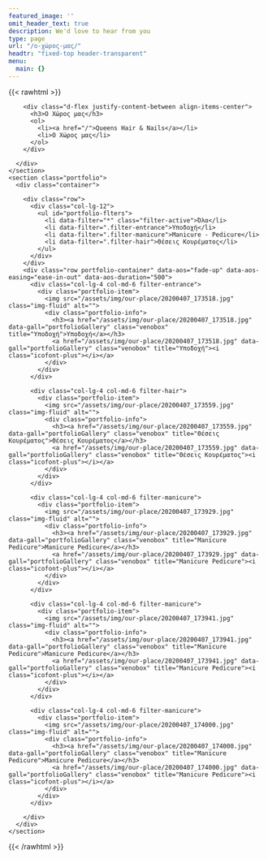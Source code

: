 ```yaml
---
featured_image: ''
omit_header_text: true
description: We'd love to hear from you
type: page
url: "/ο-χώρος-μας/"
headtr: "fixed-top header-transparent"
menu:
  main: {}
---
```


{{< rawhtml >}}
<section class="breadcrumbs">
      <div class="container">

        <div class="d-flex justify-content-between align-items-center">
          <h3>Ο Χώρος μας</h3>
          <ol>
            <li><a href="/">Queens Hair & Nails</a></li>
            <li>Ο Χώρος μας</li>
          </ol>
        </div>

      </div>
    </section>
    <section class="portfolio">
      <div class="container">

        <div class="row">
          <div class="col-lg-12">
            <ul id="portfolio-flters">
              <li data-filter="*" class="filter-active">Όλα</li>
			  <li data-filter=".filter-entrance">Υποδοχή</li>
              <li data-filter=".filter-manicure">Manicure - Pedicure</li>
              <li data-filter=".filter-hair">Θέσεις Κουρέματος</li>
            </ul>
          </div>
        </div>
        <div class="row portfolio-container" data-aos="fade-up" data-aos-easing="ease-in-out" data-aos-duration="500">
          <div class="col-lg-4 col-md-6 filter-entrance">
            <div class="portfolio-item">
              <img src="/assets/img/our-place/20200407_173518.jpg" class="img-fluid" alt="">
              <div class="portfolio-info">
                <h3><a href="/assets/img/our-place/20200407_173518.jpg" data-gall="portfolioGallery" class="venobox" title="Υποδοχή">Υποδοχή</a></h3>
                <a href="/assets/img/our-place/20200407_173518.jpg" data-gall="portfolioGallery" class="venobox" title="Υποδοχή"><i class="icofont-plus"></i></a>
              </div>
            </div>
          </div>
		  
          <div class="col-lg-4 col-md-6 filter-hair">
            <div class="portfolio-item">
              <img src="/assets/img/our-place/20200407_173559.jpg" class="img-fluid" alt="">
              <div class="portfolio-info">
                <h3><a href="/assets/img/our-place/20200407_173559.jpg" data-gall="portfolioGallery" class="venobox" title="Θέσεις Κουρέματος">Θέσεις Κουρέματος</a></h3>
                <a href="/assets/img/our-place/20200407_173559.jpg" data-gall="portfolioGallery" class="venobox" title="Θέσεις Κουρέματος"><i class="icofont-plus"></i></a>
              </div>
            </div>
          </div>
		  
		  <div class="col-lg-4 col-md-6 filter-manicure">
            <div class="portfolio-item">
              <img src="/assets/img/our-place/20200407_173929.jpg" class="img-fluid" alt="">
              <div class="portfolio-info">
                <h3><a href="/assets/img/our-place/20200407_173929.jpg" data-gall="portfolioGallery" class="venobox" title="Manicure Pedicure">Manicure Pedicure</a></h3>
                <a href="/assets/img/our-place/20200407_173929.jpg" data-gall="portfolioGallery" class="venobox" title="Manicure Pedicure"><i class="icofont-plus"></i></a>
              </div>
            </div>
          </div>
		  
		  <div class="col-lg-4 col-md-6 filter-manicure">
            <div class="portfolio-item">
              <img src="/assets/img/our-place/20200407_173941.jpg" class="img-fluid" alt="">
              <div class="portfolio-info">
                <h3><a href="/assets/img/our-place/20200407_173941.jpg" data-gall="portfolioGallery" class="venobox" title="Manicure Pedicure">Manicure Pedicure</a></h3>
                <a href="/assets/img/our-place/20200407_173941.jpg" data-gall="portfolioGallery" class="venobox" title="Manicure Pedicure"><i class="icofont-plus"></i></a>
              </div>
            </div>
          </div>
		  
		  <div class="col-lg-4 col-md-6 filter-manicure">
            <div class="portfolio-item">
              <img src="/assets/img/our-place/20200407_174000.jpg" class="img-fluid" alt="">
              <div class="portfolio-info">
                <h3><a href="/assets/img/our-place/20200407_174000.jpg" data-gall="portfolioGallery" class="venobox" title="Manicure Pedicure">Manicure Pedicure</a></h3>
                <a href="/assets/img/our-place/20200407_174000.jpg" data-gall="portfolioGallery" class="venobox" title="Manicure Pedicure"><i class="icofont-plus"></i></a>
              </div>
            </div>
          </div>
		  
        </div>
      </div>
    </section>
{{< /rawhtml >}}
